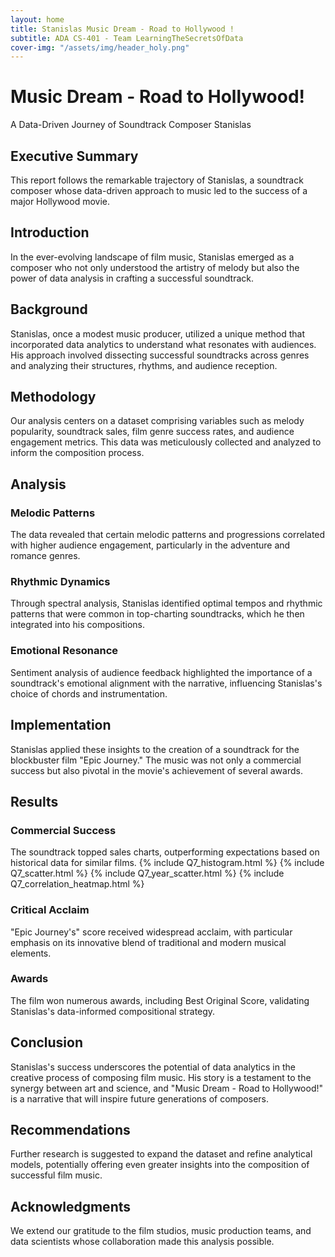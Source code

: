 ```yaml
---
layout: home
title: Stanislas Music Dream - Road to Hollywood ! 
subtitle: ADA CS-401 - Team LearningTheSecretsOfData
cover-img: "/assets/img/header_holy.png"
---
```

# Music Dream - Road to Hollywood!
A Data-Driven Journey of Soundtrack Composer Stanislas

## Executive Summary
This report follows the remarkable trajectory of Stanislas, a soundtrack composer whose data-driven approach to music led to the success of a major Hollywood movie.

## Introduction
In the ever-evolving landscape of film music, Stanislas emerged as a composer who not only understood the artistry of melody but also the power of data analysis in crafting a successful soundtrack.

## Background
Stanislas, once a modest music producer, utilized a unique method that incorporated data analytics to understand what resonates with audiences. His approach involved dissecting successful soundtracks across genres and analyzing their structures, rhythms, and audience reception.

## Methodology
Our analysis centers on a dataset comprising variables such as melody popularity, soundtrack sales, film genre success rates, and audience engagement metrics. This data was meticulously collected and analyzed to inform the composition process.

## Analysis
### Melodic Patterns
The data revealed that certain melodic patterns and progressions correlated with higher audience engagement, particularly in the adventure and romance genres.

### Rhythmic Dynamics
Through spectral analysis, Stanislas identified optimal tempos and rhythmic patterns that were common in top-charting soundtracks, which he then integrated into his compositions.

### Emotional Resonance
Sentiment analysis of audience feedback highlighted the importance of a soundtrack's emotional alignment with the narrative, influencing Stanislas's choice of chords and instrumentation.

## Implementation
Stanislas applied these insights to the creation of a soundtrack for the blockbuster film "Epic Journey." The music was not only a commercial success but also pivotal in the movie's achievement of several awards.

## Results
### Commercial Success
The soundtrack topped sales charts, outperforming expectations based on historical data for similar films.
{% include Q7_histogram.html %}
{% include Q7_scatter.html %}
{% include Q7_year_scatter.html %}
{% include Q7_correlation_heatmap.html %}
### Critical Acclaim
"Epic Journey's" score received widespread acclaim, with particular emphasis on its innovative blend of traditional and modern musical elements.

### Awards
The film won numerous awards, including Best Original Score, validating Stanislas's data-informed compositional strategy.

## Conclusion
Stanislas's success underscores the potential of data analytics in the creative process of composing film music. His story is a testament to the synergy between art and science, and "Music Dream - Road to Hollywood!" is a narrative that will inspire future generations of composers.

## Recommendations
Further research is suggested to expand the dataset and refine analytical models, potentially offering even greater insights into the composition of successful film music.

## Acknowledgments
We extend our gratitude to the film studios, music production teams, and data scientists whose collaboration made this analysis possible.
